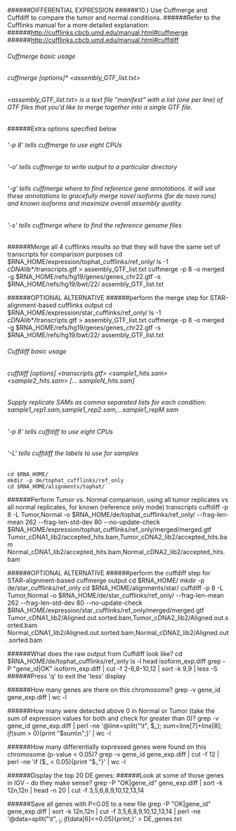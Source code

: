 	
######DIFFERENTIAL EXPRESSION
######10.) Use Cuffmerge and Cuffdiff to compare the tumor and normal conditions.
######Refer to the Cufflinks manual for a more detailed explanation:
######http://cufflinks.cbcb.umd.edu/manual.html#cuffmerge
######http://cufflinks.cbcb.umd.edu/manual.html#cuffdiff
	
###### Cuffmerge basic usage
###### cuffmerge [options]* <assembly_GTF_list.txt> 
###### <assembly_GTF_list.txt> is a text file "manifest" with a list (one per line) of GTF files that you'd like to merge together into a single GTF file. 
######Extra options specified below
###### '-p 8' tells cuffmerge to use eight CPUs
###### '-o' tells cuffmerge to write output to a particular directory
###### '-g' tells cuffmerge where to find reference gene annotations. It will use these annotations to gracefully merge novel isoforms (for de novo runs) and known isoforms and maximize overall assembly quality.
###### '-s' tells cuffmerge where to find the reference genome files
	
######Merge all 4 cufflinks results so that they will have the same set of transcripts for comparison purposes
	cd $RNA_HOME/expression/tophat_cufflinks/ref_only/
	ls -1 *cDNA*lib*/transcripts.gtf > assembly_GTF_list.txt
	cuffmerge -p 8 -o merged -g $RNA_HOME/refs/hg19/genes/genes_chr22.gtf -s $RNA_HOME/refs/hg19/bwt/22/ assembly_GTF_list.txt
	
######OPTIONAL ALTERNATIVE
######perform the merge step for STAR-alignment-based cufflinks output
	cd $RNA_HOME/expression/star_cufflinks/ref_only/
	ls -1 *cDNA*lib*/transcripts.gtf > assembly_GTF_list.txt
	cuffmerge -p 8 -o merged -g $RNA_HOME/refs/hg19/genes/genes_chr22.gtf -s $RNA_HOME/refs/hg19/bwt/22/ assembly_GTF_list.txt
	
	
###### Cuffdiff basic usage
###### cuffdiff [options] <transcripts.gtf> <sample1_hits.sam> <sample2_hits.sam> [... sampleN_hits.sam]
###### Supply replicate SAMs as comma separated lists for each condition: sample1_rep1.sam,sample1_rep2.sam,...sample1_repM.sam
###### '-p 8' tells cuffdiff to use eight CPUs
###### '-L' tells cuffdiff the labels to use for samples
	
	cd $RNA_HOME/
	mkdir -p de/tophat_cufflinks/ref_only
	cd $RNA_HOME/alignments/tophat/
	
######Perform Tumor vs. Normal comparison, using all tumor replicates vs all normal replicates, for known (reference only mode) transcripts
	cuffdiff -p 8 -L Tumor,Normal -o $RNA_HOME/de/tophat_cufflinks/ref_only/ --frag-len-mean 262 --frag-len-std-dev 80 --no-update-check $RNA_HOME/expression/tophat_cufflinks/ref_only/merged/merged.gtf Tumor_cDNA1_lib2/accepted_hits.bam,Tumor_cDNA2_lib2/accepted_hits.bam Normal_cDNA1_lib2/accepted_hits.bam,Normal_cDNA2_lib2/accepted_hits.bam
	
######OPTIONAL ALTERNATIVE
######perform the cuffdiff step for STAR-alignment-based cuffmerge output
	cd $RNA_HOME/
	mkdir -p de/star_cufflinks/ref_only
	cd $RNA_HOME/alignments/star/
	cuffdiff -p 8 -L Tumor,Normal -o $RNA_HOME/de/star_cufflinks/ref_only/ --frag-len-mean 262 --frag-len-std-dev 80 --no-update-check $RNA_HOME/expression/star_cufflinks/ref_only/merged/merged.gtf Tumor_cDNA1_lib2/Aligned.out.sorted.bam,Tumor_cDNA2_lib2/Aligned.out.sorted.bam Normal_cDNA1_lib2/Aligned.out.sorted.bam,Normal_cDNA2_lib2/Aligned.out.sorted.bam
	
######What does the raw output from Cuffdiff look like?
	cd $RNA_HOME/de/tophat_cufflinks/ref_only
	ls -l
	head isoform_exp.diff
	grep -P "gene_id|OK" isoform_exp.diff | cut -f 2-6,8-10,12 | sort -k 9,9 | less -S
######Press 'q' to exit the 'less' display
	
######How many genes are there on this chromosome?
	grep -v gene_id gene_exp.diff | wc -l
	
######How many were detected above 0 in Normal or Tumor (take the sum of expression values for both and check for greater than 0)?
	grep -v gene_id gene_exp.diff | perl -ne '@line=split("\t", $_); $sum=$line[7]+$line[8]; if ($sum > 0){print "$sum\n";}' | wc -l
	
######How many differentially expressed genes were found on this chromosome (p-value < 0.05)?
	grep -v gene_id gene_exp.diff | cut -f 12 | perl -ne 'if ($_ < 0.05){print "$_"}' | wc -l
	
######Display the top 20 DE genes:
######Look at some of those genes in IGV - do they make sense?
	grep -P "OK|gene_id" gene_exp.diff | sort -k 12n,12n | head -n 20 | cut -f 3,5,6,8,9,10,12,13,14
	
######Save all genes with P<0.05 to a new file
	grep -P "OK|gene_id" gene_exp.diff | sort -k 12n,12n | cut -f 3,5,6,8,9,10,12,13,14 | perl -ne '@data=split("\t", $_); if ($data[6]<=0.05){print;}' > DE_genes.txt
        